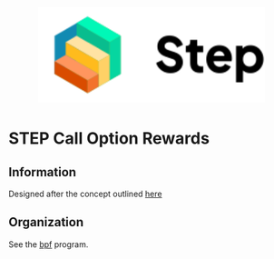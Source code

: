<h1 align="center">
  <br>
   <img width="400" src="https://github.com/step-finance/call-option-rewards/blob/main/logo.svg?raw=true" alt="step logo"/>
  <br>
</h1>

# STEP Call Option Rewards

## Information

Designed after the concept outlined [here](https://dana-hanna.gitbook.io/smart-contracts/#create-a-reward-account)

## Organization

See the [bpf](anchor-bpf/README.md) program.